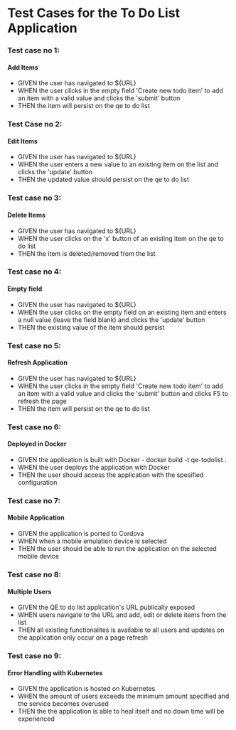 # Test Cases for the To Do List Application #
### Test case no 1: ###
#### Add Items ####
- GIVEN the user has navigated to ${URL}
- WHEN the user clicks in the empty field 'Create new todo item' to add an item with a valid value and clicks the 'submit' button
- THEN the item will persist on the qe to do list

### Test Case no 2: ###
#### Edit Items ####
- GIVEN the user has navigated to ${URL}
- WHEN the user enters a new value to an existing item on the list and clicks the 'update' button
- THEN the updated value should persist on the qe to do list

### Test case no 3: ###
#### Delete Items ####
- GIVEN the user has navigated to ${URL}
- WHEN the user clicks on the 'x' button of an existing item on the qe to do list
- THEN the item is deleted/removed from the list

### Test case no 4: ###
#### Empty field ####
- GIVEN the user has navigated to ${URL}
- WHEN the user clicks on the empty field on an existing item and enters a null value (leave the field blank) and clicks the 'update' button
- THEN the existing value of the item should persist

### Test case no 5: ###
#### Refresh Application ####
- GIVEN the user has navigated to ${URL}
- WHEN the user clicks in the empty field 'Create new todo item' to add an item with a valid value and clicks the 'submit' button and clicks F5 to refresh the page
- THEN the item will persist on the qe to do list

### Test case no 6: ###
#### Deployed in Docker ####
- GIVEN the application is built with Docker - docker build -t qe-todolist .
- WHEN the user deploys the application with Docker
- THEN the user should access the application with the spesified configuration

### Test case no 7: ###
#### Mobile Application ####
- GIVEN the application is ported to Cordova
- WHEN when a mobile emulation device is selected
- THEN the user should be able to run the application on the selected mobile device

### Test case no 8: ###
#### Multiple Users ####
- GIVEN the QE to do list application's URL publically exposed
- WHEN users navigate to the URL and add, edit or delete items from the list
- THEN all existing functionalites is available to all users and updates on the application only occur on a page refresh

### Test case no 9: ###
#### Error Handling with Kubernetes ####
- GIVEN the application is hosted on Kubernetes 
- WHEN the amount of users exceeds the minimum amount specified and the  service becomes overused
- THEN the the application is able to heal itself and no down time will be experienced